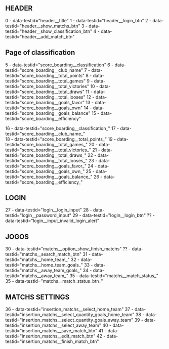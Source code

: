 ## HEADER
0 - data-testid="header__title"
1 - data-testid="header__login_btn"
2 - data-testid="header__show_matchs_btn"
3 - data-testid="header__show_classification_btn"
4 - data-testid="header__add_match_btn"

## Page of classification

5 - data-testid="score_boarding__classification"
6 - data-testid="score_boarding__club_name"
7 - data-testid="score_boarding__total_points"
8 - data-testid="score_boarding__total_games"
9 - data-testid="score_boarding__total_victories"
10 - data-testid="score_boarding__total_draws"
11 - data-testid="score_boarding__total_looses"
12 - data-testid="score_boarding__goals_favor"
13 - data-testid="score_boarding__goals_own"
14 - data-testid="score_boarding__goals_balance"
15 - data-testid="score_boarding__efficiency"

16 - data-testid="score_boarding__classification_" 
17 - data-testid="score_boarding__club_name_"  
18 - data-testid="score_boarding__total_points_"
19 - data-testid="score_boarding__total_games_"
20 - data-testid="score_boarding__total_victories_" 
21 - data-testid="score_boarding__total_draws_"
22 - data-testid="score_boarding__total_looses_"
23 - data-testid="score_boarding__goals_favor_"
24 - data-testid="score_boarding__goals_own_"
25 - data-testid="score_boarding__goals_balance_"
26 - data-testid="score_boarding__efficiency_"


## LOGIN

27 - data-testid="login__login_input"
28 - data-testid="login__password_input"
29 - data-testid="login__login_btn"
?? - data-testid="login__input_invalid_login_alert"

## JOGOS

30 - data-testid="matchs__option_show_finish_matchs"
?? - data-testid="matchs__search_match_btn"
31 - data-testid="matchs__home_team_"
32 - data-testid="matchs__home_team_goals_"
33 - data-testid="matchs__away_team_goals_"
34 - data-testid="matchs__away_team_"
35 - data-testid="matchs__match_status_"
35 - data-testid="matchs__match_status_btn_"


## MATCHS SETTINGS

36 - data-testid="insertion_matchs__select_home_team"
37 - data-testid="insertion_matchs__select_quantity_goals_home_team"
38 - data-testid="insertion_matchs__select_quantity_goals_away_team"
39 - data-testid="insertion_matchs__select_away_team"
40 - data-testid="insertion_matchs__save_match_btn"
41 - data-testid="insertion_matchs__edit_match_btn"
42 - data-testid="insertion_matchs__finish_match_btn"